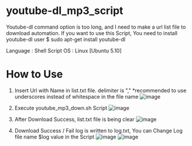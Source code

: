 # youtube-dl_mp3_script
Youtube-dl command option is too long, and I need to make a url list file to download automation.
If you want to use this Script, You need to install youtube-dl
 user $ sudo apt-get install youtube-dl

Language : Shell Script
OS : Linux [Ubuntu 5.10]


# How to Use
1. Insert Url with Name in list.txt file. delimiter is "," *recommended to use underscores instead of whitespace in the file name
![image](https://user-images.githubusercontent.com/49215689/130268771-9431c350-31cf-42f3-ab11-01f88d1c96cf.png)

2. Execute youtube_mp3_down.sh Script
![image](https://user-images.githubusercontent.com/49215689/130268312-ae6e12b3-2e55-4aaf-baaa-00e2fa268f62.png)

3. After Download Success, list.txt file is being clear
![image](https://user-images.githubusercontent.com/49215689/130268651-b5406ddd-d1ca-4652-a4bf-9ddd4bd29c1d.png)

4. Download Success / Fail log is written to log.txt, You can Change Log file name $log value in the Script
![image](https://user-images.githubusercontent.com/49215689/130269294-b7360cbb-0c4f-4aa5-ba54-92753ab08b8c.png)
![image](https://user-images.githubusercontent.com/49215689/130269514-27bada7e-4d61-45b1-aa5c-4f701afcca8f.png)




